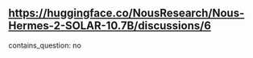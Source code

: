 ## https://huggingface.co/NousResearch/Nous-Hermes-2-SOLAR-10.7B/discussions/6

contains_question: no